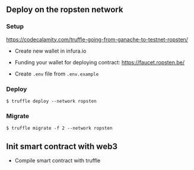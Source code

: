## Deploy on the ropsten network


### Setup
https://codecalamity.com/truffle-going-from-ganache-to-testnet-ropsten/

- Create new wallet in infura.io

- Funding your wallet for deploying contract: https://faucet.ropsten.be/

- Create `.env` file from `.env.example`


### Deploy
```
$ truffle deploy --network ropsten
```
### Migrate
```
$ truffle migrate -f 2 --network ropsten
```

## Init smart contract with web3

- Compile smart contract with truffle 